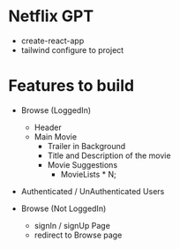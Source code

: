 # Netflix GPT
 -  create-react-app
 -  tailwind configure to project

 # Features to build
 - Browse (LoggedIn)
    -   Header
    -   Main Movie
        -   Trailer in Background
        -   Title and Description of the movie
        -   Movie Suggestions
            -   MovieLists * N;

-   Authenticated / UnAuthenticated Users
-   Browse (Not LoggedIn)
    -   signIn / signUp Page
    -   redirect to Browse page